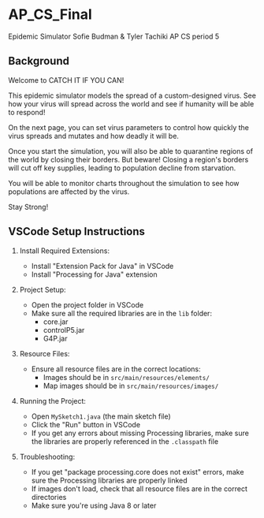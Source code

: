 # AP_CS_Final
Epidemic Simulator 
Sofie Budman & Tyler Tachiki
AP CS period 5

## Background

Welcome to CATCH IT IF YOU CAN!

This epidemic simulator models the spread of a custom-designed virus. See how your virus will spread across the world and see if humanity will be able to respond!

On the next page, you can set virus parameters to control how quickly the virus spreads and mutates and how deadly it will be.

Once you start the simulation, you will also be able to quarantine regions of the world by closing their borders. But beware! Closing a region's borders will cut off key supplies, leading to population decline from starvation.

You will be able to monitor charts throughout the simulation to see how populations are affected by the virus.

Stay Strong!


## VSCode Setup Instructions

1. Install Required Extensions:
   - Install "Extension Pack for Java" in VSCode
   - Install "Processing for Java" extension

2. Project Setup:
   - Open the project folder in VSCode
   - Make sure all the required libraries are in the `lib` folder:
     - core.jar
     - controlP5.jar
     - G4P.jar

3. Resource Files:
   - Ensure all resource files are in the correct locations:
     - Images should be in `src/main/resources/elements/`
     - Map images should be in `src/main/resources/images/`

4. Running the Project:
   - Open `MySketch1.java` (the main sketch file)
   - Click the "Run" button in VSCode
   - If you get any errors about missing Processing libraries, make sure the libraries are properly referenced in the `.classpath` file

5. Troubleshooting:
   - If you get "package processing.core does not exist" errors, make sure the Processing libraries are properly linked
   - If images don't load, check that all resource files are in the correct directories
   - Make sure you're using Java 8 or later
 
